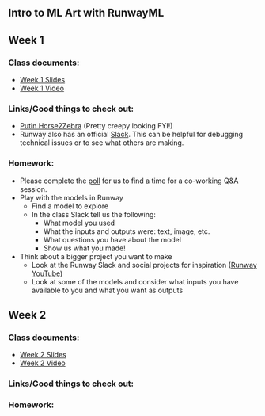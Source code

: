 ## Intro to ML Art with RunwayML


## Week 1
### Class documents:
- [Week 1 Slides](https://docs.google.com/presentation/d/1VBKNMknSNVXQecBW8YRNm-aXAuPPJ7aTl3Sbo8lnNvw/edit?usp=sharing)
- [Week 1 Video](https://drive.google.com/file/d/1NQmSYZSYdztSGkAADzpz8DBn33fgxHvB/view?usp=sharing)

### Links/Good things to check out:
- [Putin Horse2Zebra](https://camo.githubusercontent.com/757b691307b52fe8a0806dde3a560dc068dbf5b3/68747470733a2f2f6a756e79616e7a2e6769746875622e696f2f4379636c6547414e2f696d616765732f6661696c7572655f707574696e2e6a7067) (Pretty creepy looking FYI!)
- Runway also has an official [Slack](https://runwayml.com/joinslack). This can be helpful for debugging technical issues or to see what others are making.

### Homework:
- Please complete the [poll](http://whenisgood.net/p582xzy) for us to find a time for a co-working Q&A session.
- Play with the models in Runway
  - Find a model to explore
  - In the class Slack tell us the following:
    - What model you used
    - What the inputs and outputs were: text, image, etc.
    - What questions you have about the model
    - Show us what you made!
- Think about a bigger project you want to make
  - Look at the Runway Slack and social projects for inspiration ([Runway YouTube](https://www.youtube.com/runwayml))
  - Look at some of the models and consider what inputs you have available to you and what you want as outputs


## Week 2
### Class documents:
- [Week 2 Slides](https://docs.google.com/presentation/d/1L7oweu81Gsr6XqH7nf3uULhQVKuT8SCQw8bt5Dei55w/edit?usp=sharing)
- [Week 2 Video]()

### Links/Good things to check out:

### Homework:
